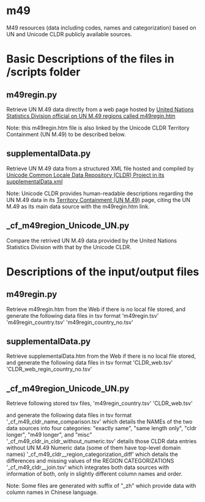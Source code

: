 # m49
M49 resources (data including codes, names and categorization) based on UN and Unicode CLDR publicly available sources.

# Basic Descriptions of the files in /scripts folder

## m49regin.py

Retrieve UN M.49 data directly from a web page hosted by 
[United Nations Statistics Division official on UN M.49 regions called m49regin.htm](http://unstats.un.org/unsd/methods/m49/m49regin.htm)

Note: this m49regin.htm file is also linked by the Unicode CLDR Territory Containment (UN M.49) to be described below.

## supplementalData.py
Retrieve UN M.49 data from a structured XML file hosted and compiled by 
[Unicode Common Locale Data Repository (CLDR) Project in its supplementalData.xml](http://unicode.org/repos/cldr/trunk/common/supplemental/supplementalData.xml)

Note: Unicode CLDR provides human-readable descriptions regarding the UN M.49 data in its 
[Territory Containment (UN M.49)](http://www.unicode.org/cldr/charts/latest/supplemental/territory_containment_un_m_49.html)
page, citing the UN M.49 as its main data source with the m49regin.htm link.

## _cf_m49region_Unicode_UN.py

Compare the retrived UN M.49 data provided by the United Nations Statistics Division with that by the Unicode CLDR.

# Descriptions of the input/output files 
## m49regin.py
Retrieve m49regin.htm from the Web if there is no local file stored, and generate the following data files in tsv format
'm49regin.tsv' 
'm49regin_country.tsv'
'm49regin_country_no.tsv'

## supplementalData.py
Retrieve supplementalData.htm from the Web if there is no local file stored, and generate the following data files in tsv format
'CLDR_web.tsv' 
'CLDR_web_regin_country_no.tsv'

## _cf_m49region_Unicode_UN.py
Retrieve following stored tsv files, 
'm49regin_country.tsv' 
'CLDR_web.tsv'

and generate the following data files in tsv format
'_cf_m49_cldr_name_comparison.tsv' which details the NAMEs of the two data sources into four categories: "exactly same", "same length only", "cldr longer", "m49 longer", and "misc"
'_cf_m49_cldr_in_cldr_without_numeric.tsv' details those CLDR data entries without UN M.49 Numeric data (some of them have top-level domain names) 
'_cf_m49_cldr__region_categorization_diff' which details the differences and missing values of the REGION CATEGORIZATIONS
'_cf_m49_cldr__join.tsv' which integrates both data sources with information of both, only in slightly different column names and order.

Note: Some files are generated with suffix of "_zh" which provide data with column names in Chinese language.


